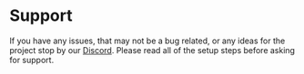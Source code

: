 # Support
If you have any issues, that may not be a bug related, or any ideas for the project stop by our [Discord](https://discord.gg/CsKzGpt82s). Please read all of the setup steps before asking for support.
